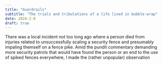 ```yaml
---
title: "Guardrails"
subtitle: "The trials and tribulations of a life lived in bubble-wrap"
date: 2024-2-8
draft: true
---
```

There was a local incident not too long ago where a person died from injuries related to unsuccessfully scaling a security fence and presumably impaling themself on a fence pike. Amid the pundit commentary demanding more security patrols that would have found the person or an end to the use of spiked fences everywhere, I made the (rather unpopular) observation 
<!--stackedit_data:
eyJoaXN0b3J5IjpbLTQ4MTgyNzMwNV19
-->
